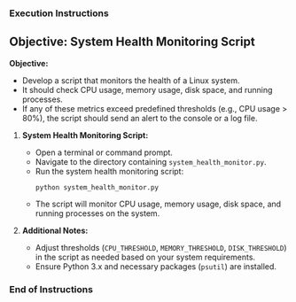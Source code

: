 ### Execution Instructions ###
## Objective: System Health Monitoring Script

**Objective:**
   - Develop a script that monitors the health of a Linux system.
   - It should check CPU usage, memory usage, disk space, and running processes.
   - If any of these metrics exceed predefined thresholds (e.g., CPU usage > 80%), the script should send an alert to the console or a log file.

1. **System Health Monitoring Script:**
   - Open a terminal or command prompt.
   - Navigate to the directory containing `system_health_monitor.py`.
   - Run the system health monitoring script:
     ```
     python system_health_monitor.py
     ```
   - The script will monitor CPU usage, memory usage, disk space, and running processes on the system.

2. **Additional Notes:**
   - Adjust thresholds (`CPU_THRESHOLD`, `MEMORY_THRESHOLD`, `DISK_THRESHOLD`) in the script as needed based on your system requirements.
   - Ensure Python 3.x and necessary packages (`psutil`) are installed.

### End of Instructions ###

